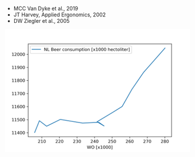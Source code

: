 * MCC Van Dyke et al., 2019
* JT Harvey, Applied Ergonomics, 2002
* DW Ziegler et al., 2005

![alt text](output.png)
